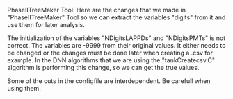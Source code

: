 PhaseIITreeMaker Tool:
Here are the changes that we made in "PhaseIITreeMaker" Tool so we can extract the variables "digits" from it and use them for later analysis.

The initialization of the variables "NDigitsLAPPDs" and "NDigitsPMTs" is not correct. The variables are -9999 from their original values. 
It either needs to be changed or the changes must be done later when creating a .csv for example.
In the DNN algorithms that we are using the "tankCreatecsv.C" algorithm is performing this change, so we can get the true values.

Some of the cuts in the configfile are interdependent. Be carefull when using them.

